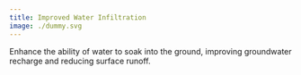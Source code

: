 ```yaml
---
title: Improved Water Infiltration
image: ./dummy.svg
---
```


Enhance the ability of water to soak into the ground, improving groundwater recharge and reducing surface runoff. 

